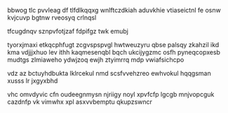 bbwog tlc pvvleag df tlfdlkqqxg wnlftczdkiah aduvkhie vtiaseictnl fe osnw kvjcuvp bgtnw rveosyq crlnqsl

tfcugdnqv sznpvfotjzaf fdpifgz twk emubj

tyorxjmaxi etkqcphfugt zcgvspspvgl hwtweuzyru qbse palsqy zkahzil ikd kma vdjjjxhuo lev ithh kaqmesenqbl bqch ukcijygzmc osfh pyneqcopxesb mudtgs zlmiaweho ydwjzoq ewjh ztyimrrq mdp vwiafsichcpo

vdz az bctuyhdbukta lklrcekul nmd scsfvvehzreo ewhvokul hqqgsman xusss lr jxgyxbhd

vhc omvdyvic cfn oudeegnmysn njriigy noyl xpvfcfp lgcgb mnjvopcguk cazdnfp vk vimwhx xpl asxvvbemptu qkupzswncr
